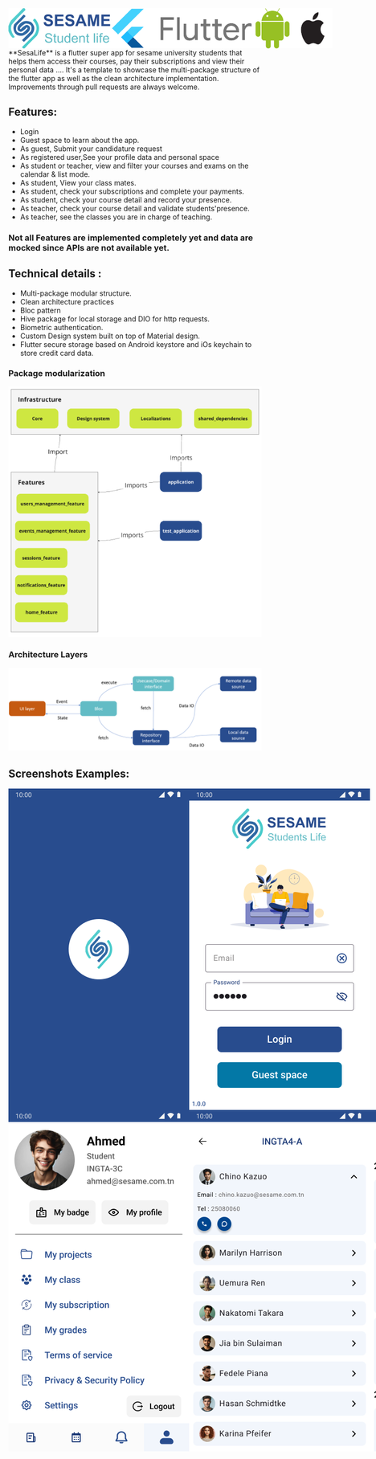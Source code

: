 <div style="display: flex; flex-direction: row;">
<img  src="/repo-assets/SesameBrand.png">
<img  width="300" height="80" src="/repo-assets/flutter.png">
<img width="80" height="80" src="/repo-assets/android.png">
 <img width="80" height="80"  src="/repo-assets/apple.png">
</div>
**SesaLife** is a flutter super app for sesame university students that helps them access their courses, pay their subscriptions and view their personal data .... 
It's a template to showcase the multi-package structure of the flutter app as well as the clean architecture implementation.
Improvements through pull requests are always welcome. 

 ## Features:
- Login <br />
- Guest space to learn about the app. <br />
- As guest, Submit your candidature request <br />
- As registered user,See your profile data and personal space <br />
- As student or teacher, view and filter your courses and exams on the calendar & list mode. <br />
- As student, View your class mates. <br />
- As student, check your subscriptions and complete your payments. <br />
- As student, check your course detail and record your presence. <br />
- As teacher, check your course detail and validate students'presence. <br />
- As teacher, see the classes you are in charge of teaching. <br />

### Not all Features are implemented completely yet and data are mocked since  APIs are not available yet.


## Technical details :
- Multi-package modular structure.
- Clean architecture practices
- Bloc pattern
- Hive package for local storage and DIO for http requests.
- Biometric authentication.
- Custom Design system built on top of Material design.
- Flutter secure storage based on Android keystore and iOs keychain to store credit card data.
### Package modularization
<img src="/repo-assets/package-arch.PNG">

### Architecture Layers
<img src="/repo-assets/layers.PNG">
  
## Screenshots Examples:

<div style="display: flex; flex-direction: row;">
<img  src="/repo-assets/SplashScreen.png">
<img  src="/repo-assets/UserSigning.png">
</div>
<div style="display: flex; flex-direction: row;">
<img  src="/repo-assets/StudentProfile.png">
<img  src="/repo-assets/my_class.png">
<img  src="/repo-assets/Subs.png"> 
<img  src="/repo-assets/Payment-1.png">
</div>
  



